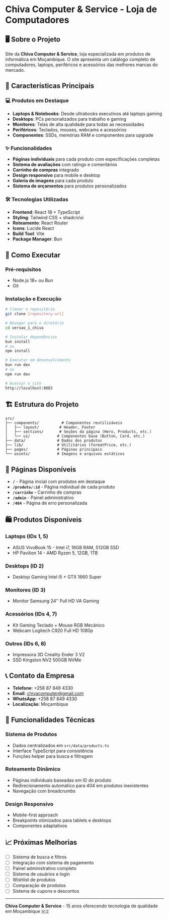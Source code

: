 # Chiva Computer & Service - Loja de Computadores

## 🖥️ Sobre o Projeto

Site da **Chiva Computer & Service**, loja especializada em produtos de informática em Moçambique. O site apresenta um catálogo completo de computadores, laptops, periféricos e acessórios das melhores marcas do mercado.

## 🎯 Características Principais

### 💻 Produtos em Destaque
- **Laptops & Notebooks**: Desde ultrabooks executivos até laptops gaming
- **Desktops**: PCs personalizados para trabalho e gaming  
- **Monitores**: Telas de alta qualidade para todas as necessidades
- **Periféricos**: Teclados, mouses, webcams e acessórios
- **Componentes**: SSDs, memórias RAM e componentes para upgrade

### ✨ Funcionalidades
- **Páginas individuais** para cada produto com especificações completas
- **Sistema de avaliações** com ratings e comentários
- **Carrinho de compras** integrado
- **Design responsivo** para mobile e desktop
- **Galeria de imagens** para cada produto
- **Sistema de orçamentos** para produtos personalizados

### 🛠️ Tecnologias Utilizadas
- **Frontend**: React 18 + TypeScript
- **Styling**: Tailwind CSS + shadcn/ui
- **Roteamento**: React Router
- **Icons**: Lucide React
- **Build Tool**: Vite
- **Package Manager**: Bun

## 🚀 Como Executar

### Pré-requisitos
- Node.js 18+ ou Bun
- Git

### Instalação e Execução
```bash
# Clonar o repositório
git clone [repository-url]

# Navegar para o diretório
cd versao_1_chiva

# Instalar dependências
bun install
# ou
npm install

# Executar em desenvolvimento
bun run dev
# ou 
npm run dev

# Acessar o site
http://localhost:8083
```

## 🏗️ Estrutura do Projeto

```
src/
├── components/          # Componentes reutilizáveis
│   ├── layout/         # Header, Footer
│   ├── sections/       # Seções da página (Hero, Products, etc.)
│   └── ui/            # Componentes base (Button, Card, etc.)
├── data/              # Dados dos produtos
├── lib/               # Utilitários (formatPrice, etc.)
├── pages/             # Páginas principais
└── assets/            # Imagens e arquivos estáticos
```

## 📱 Páginas Disponíveis

- **`/`** - Página inicial com produtos em destaque
- **`/produto/:id`** - Página individual de cada produto
- **`/carrinho`** - Carrinho de compras
- **`/admin`** - Painel administrativo
- **`/404`** - Página de erro personalizada

## 🛍️ Produtos Disponíveis

### Laptops (IDs 1, 5)
- ASUS VivoBook 15 - Intel i7, 16GB RAM, 512GB SSD
- HP Pavilion 14 - AMD Ryzen 5, 12GB, 1TB

### Desktops (ID 2)
- Desktop Gaming Intel i5 + GTX 1660 Super

### Monitores (ID 3)
- Monitor Samsung 24'' Full HD VA Gaming

### Acessórios (IDs 4, 7)
- Kit Gaming Teclado + Mouse RGB Mecânico
- Webcam Logitech C920 Full HD 1080p

### Outros (IDs 6, 8)
- Impressora 3D Creality Ender 3 V2
- SSD Kingston NV2 500GB NVMe

## 📞 Contato da Empresa

- **Telefone**: +258 87 849 4330
- **Email**: chivacomputer@gmail.com
- **WhatsApp**: +258 87 849 4330
- **Localização**: Moçambique

## 🔧 Funcionalidades Técnicas

### Sistema de Produtos
- Dados centralizados em `src/data/products.ts`
- Interface TypeScript para consistência
- Funções helper para busca e filtragem

### Roteamento Dinâmico
- Páginas individuais baseadas em ID do produto
- Redirecionamento automático para 404 em produtos inexistentes
- Navegação com breadcrumbs

### Design Responsivo
- Mobile-first approach
- Breakpoints otimizados para tablets e desktops
- Componentes adaptativos

## 📈 Próximas Melhorias

- [ ] Sistema de busca e filtros
- [ ] Integração com sistema de pagamento
- [ ] Painel administrativo completo
- [ ] Sistema de usuários e login
- [ ] Wishlist de produtos
- [ ] Comparação de produtos
- [ ] Sistema de cupons e descontos

---

**Chiva Computer & Service** - 15 anos oferecendo tecnologia de qualidade em Moçambique 🇲🇿
